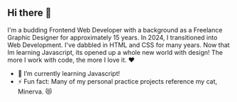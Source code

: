 ## Hi there 👋

I'm a budding Frontend Web Developer with a background as a Freelance Graphic Designer for approximately 15 years. In 2024, I transitioned into Web Development. I've dabbled in HTML and CSS for many years. Now that Im learning Javascript, its opened up a whole new world with design! The more I work with code, the more I love it. ❤️
- 🌱 I’m currently learning Javascript!
- ⚡ Fun fact: Many of my personal practice projects reference my cat, Minerva. 😻
<!--
**nicoles82991/nicoles82991** is a ✨ _special_ ✨ repository because its `README.md` (this file) appears on your GitHub profile.

Here are some ideas to get you started:

- 🔭 I’m currently working on ...
- 🌱 I’m currently learning ...
- 👯 I’m looking to collaborate on ...
- 🤔 I’m looking for help with ...
- 💬 Ask me about ...
- 📫 How to reach me: ...
- 😄 Pronouns: ...
- ⚡ Fun fact: ...
-->
